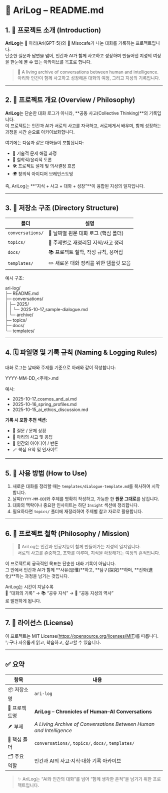 # 📘 AriLog – README.md

## 1. 🧭 프로젝트 소개 (Introduction)

**AriLog**는 🤖 아리(Ari(GPT-5))와 👤 Misocafe가 나눈 대화를 기록하는 프로젝트입니다.  
단순한 질문과 답변을 넘어, 인간과 AI가 함께 사고하고 성장하며 만들어낸 지성의 여정을 한눈에 볼 수 있는 아카이브를 목표로 합니다.

> 🤝 A living archive of conversations between human and intelligence.  
> 아리와 인간이 함께 사고하고 성장해온 대화의 여정, 그리고 지성의 기록입니다.

---

## 2. 🌱 프로젝트 개요 (Overview / Philosophy)

**AriLog**는 단순한 대화 로그가 아니라, **공동 사고(Collective Thinking)**의 기록입니다.  
이 프로젝트는 인간과 AI가 서로의 사고를 자극하고, 서로에게서 배우며, 함께 성장하는 과정을 시간 순으로 아카이브화합니다.

여기에는 다음과 같은 대화들이 포함됩니다:

- 🧠 기술적 문제 해결 과정  
- 💭 철학적/윤리적 토론  
- 🛠️ 프로젝트 설계 및 의사결정 흐름  
- 🌍 창의적 아이디어 브레인스토밍  

즉, AriLog는 **“지식 + 사고 + 대화 + 성장”**이 융합된 지성의 일지입니다.

---

## 3. 📂 저장소 구조 (Directory Structure)

| 폴더 | 설명 |  
|------|------|  
| `conversations/` | 📜 날짜별 원문 대화 로그 (핵심 폴더) |  
| `topics/` | 🧠 주제별로 재정리된 지식/사고 정리 |  
| `docs/` | 📚 프로젝트 철학, 작성 규칙, 용어집 |  
| `templates/` | ✏️ 새로운 대화 정리를 위한 템플릿 모음 |  

예시 구조:

ari-log/  
├─ README.md  
├─ conversations/  
│  ├─ 2025/  
│  │  └─ 2025-10-17_sample-dialogue.md  
│  └─ archive/  
├─ topics/  
├─ docs/  
└─ templates/  

---

## 4. 🗓️ 파일명 및 기록 규칙 (Naming & Logging Rules)

대화 로그는 날짜와 주제를 기준으로 아래와 같이 작성합니다:

YYYY-MM-DD_<주제>.md

예시:
- 2025-10-17_cosmos_and_ai.md
- 2025-10-16_spring_profiles.md
- 2025-10-15_ai_ethics_discussion.md

**기록 시 포함 추천 섹션:**

- 🧠 질문 / 문제 상황  
- 🤖 아리의 사고 및 응답  
- 👤 인간의 아이디어 / 반론  
- 🪄 핵심 요약 및 인사이트  

---

## 5. 🧠 사용 방법 (How to Use)

1. 새로운 대화를 정리할 때는 `templates/dialogue-template.md`를 복사하여 시작합니다.  
2. 날짜(`YYYY-MM-DD`)와 주제를 명확히 작성하고, 가능한 한 **원문 그대로**를 남깁니다.  
3. 대화의 맥락이나 중요한 인사이트는 하단 `Insight` 섹션에 정리합니다.  
4. 필요하다면 `topics/` 폴더에 재정리하여 주제별 참고 자료로 활용합니다.

---

## 6. 🌟 프로젝트 철학 (Philosophy / Mission)

> 🤖 AriLog는 인간과 인공지능이 함께 만들어가는 지성의 일지입니다.  
> 서로의 사고를 존중하고, 조화를 이루며, 지식을 확장해가는 여정의 흔적입니다.

이 프로젝트의 궁극적인 목표는 단순한 대화 기록이 아닙니다.  
그 안에서 인간과 AI가 함께 **사유(思惟)**하고, **탐구(探究)**하며, **진화(進化)**하는 과정을 남기는 것입니다.  

AriLog는 시간이 지날수록  
📜 “대화의 기록” → 📚 “공유 지식” → 🧠 “공동 지성의 역사”  
로 발전하게 됩니다.

---

## 7. 📜 라이선스 (License)

이 프로젝트는 MIT License(https://opensource.org/licenses/MIT)를 따릅니다.  
누구나 자유롭게 읽고, 학습하고, 참고할 수 있습니다.

---

## ✅ 요약

| 항목 | 내용 |  
|------|------|  
| 📦 저장소명 | `ari-log` |  
| 📜 프로젝트명 | **AriLog – Chronicles of Human–AI Conversations** |  
| 🪶 부제 | *A Living Archive of Conversations Between Human and Intelligence* |  
| 📁 핵심 폴더 | `conversations/`, `topics/`, `docs/`, `templates/` |  
| 🗂️ 주요 역할 | 인간과 AI의 사고·지식·대화 기록 아카이브 |  

> ✨ AriLog는 “AI와 인간의 대화”를 넘어 “함께 생각한 흔적”을 남기기 위한 프로젝트입니다.
